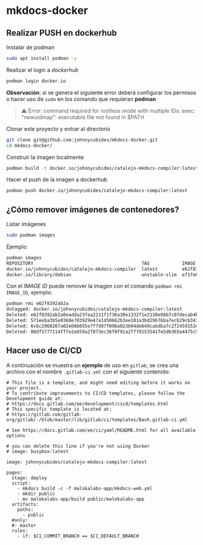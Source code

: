 # mkdocs-docker

## Realizar PUSH en dockerhub

Instalar de podman
```bash
sudo apt install podman -y
```

Realizar el login a *dockerhub*
```bash
podman login docker.io
```

**Observación**: si se genera el siguiente error deberá configurar los permisos o hacer uso de `sudo` en los comando que requieran **podman**

> :warning:
> Error: command required for rootless mode with multiple IDs: exec: "newuidmap": executable file not found in $PATH


Clonar este proyecto y entrar al directorio
```bash
git clone git@github.com:johnnycubides/mkdocs-docker.git
cd mkdocs-docker/
```

Construir la imagen localmente
```bash
podman build -t docker.io/johnnycubides/catalejo-mkdocs-compiler:latest .
```

Hacer el push de la imagen a dockerhub
```bash
podman push docker.io/johnnycubides/catalejo-mkdocs-compiler:latest
```

## ¿Cómo remover imágenes de contenedores?

Listar imágenes

```bash
sudo podman images
```

Ejemplo:
```bash
podman images
REPOSITORY                                        TAG            IMAGE ID      CREATED         SIZE
docker.io/johnnycubides/catalejo-mkdocs-compiler  latest         e62f8392ab2a  43 minutes ago  517 MB
docker.io/library/debian                          unstable-slim  e71fe6da6d20  4 days ago      85.6 MB
```

Con el *IMAGE ID* puede remover la imagen con el comando `podman rmi IMAGE_ID`, ejemplo:

```bash
podman rmi e62f8392ab2a
Untagged: docker.io/johnnycubides/catalejo-mkdocs-compiler:latest
Deleted: e62f8392ab2a0eadda23fea2211f1f36a30e1332f1e2138e98b7c07decab4b55
Deleted: 571eeba3b5e0360e703929e47a1d50662b3ee101a3bd29b76ba7ecb29cb3416a
Deleted: 6c6c2960267a02e60b655e7f7d97f098a023b94de649cabdba7c272459152e7d
Deleted: 00df5777114fffe2e659a2f873ec36f0f91a2ff79153541fe5d6365e4475c9e8
```

## Hacer uso de CI/CD

A continuación se muestra un **ejemplo** de uso en `gitlab`; se crea una archivo con el nombre `.gitlab-ci.yml` con
el siguiente contenido:

```yalm
# This file is a template, and might need editing before it works on your project.
# To contribute improvements to CI/CD templates, please follow the Development guide at:
# https://docs.gitlab.com/ee/development/cicd/templates.html
# This specific template is located at:
# https://gitlab.com/gitlab-org/gitlab/-/blob/master/lib/gitlab/ci/templates/Bash.gitlab-ci.yml

# See https://docs.gitlab.com/ee/ci/yaml/README.html for all available options

# you can delete this line if you're not using Docker
# image: busybox:latest

image: johnnycubides/catalejo-mkdocs-compiler:latest

pages:
  stage: deploy
  script:
    - mkdocs build -c -f malokalabs-app/mkdocs-web.yml
    - mkdir public
    - mv malokalabs-app/build public/malokalabs-app
  artifacts:
    paths:
      - public
  #only:
  #- master
  rules:
    - if: $CI_COMMIT_BRANCH == $CI_DEFAULT_BRANCH

```
